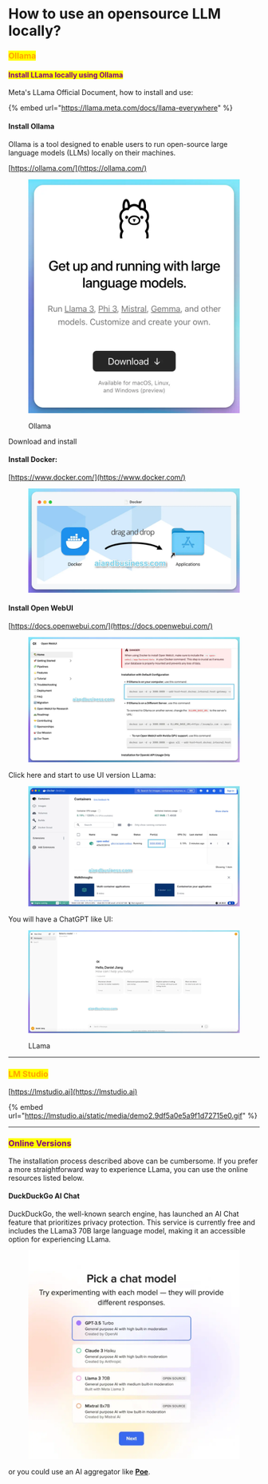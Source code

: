# How to use an opensource LLM locally?

### <mark style="color:orange;">Ollama</mark>

#### <mark style="color:purple;">Install LLama locally using Ollama</mark>

Meta's LLama Official Document, how to install and use:

{% embed url="https://llama.meta.com/docs/llama-everywhere" %}

#### Install Ollama

Ollama is a tool designed to enable users to run open-source large language models (LLMs) locally on their machines.

[https://ollama.com/](https://ollama.com/)

<figure><img src="../../.gitbook/assets/ollama 1 tiny.webp" alt=""><figcaption><p>Ollama</p></figcaption></figure>

Download and install

#### Install Docker:

[https://www.docker.com/](https://www.docker.com/)

<figure><img src="../../.gitbook/assets/docker 2 tiny.webp" alt=""><figcaption></figcaption></figure>

#### Install Open WebUI

[https://docs.openwebui.com/](https://docs.openwebui.com/)

<figure><img src="../../.gitbook/assets/open webui 1 tiny.webp" alt=""><figcaption></figcaption></figure>



Click here and start to use UI version LLama:&#x20;

<figure><img src="../../.gitbook/assets/docker 1 tiny.webp" alt=""><figcaption></figcaption></figure>

You will have a ChatGPT like UI:

<figure><img src="../../.gitbook/assets/llama1 tiny.webp" alt=""><figcaption><p>LLama</p></figcaption></figure>

***

### <mark style="color:orange;">LM Studio</mark>

[https://lmstudio.ai](https://lmstudio.ai)

{% embed url="https://lmstudio.ai/static/media/demo2.9df5a0e5a9f1d72715e0.gif" %}

***

### <mark style="color:purple;">Online Versions</mark>

The installation process described above can be cumbersome. If you prefer a more straightforward way to experience LLama, you can use the online resources listed below.

#### DuckDuckGo AI Chat

DuckDuckGo, the well-known search engine, has launched an AI Chat feature that prioritizes privacy protection. This service is currently free and includes the LLama3 70B large language model, making it an accessible option for experiencing LLama.

<figure><img src="../../.gitbook/assets/duck chat ai tiny.webp" alt=""><figcaption></figcaption></figure>



or you could use an AI aggregator like [**Poe**](broken-reference).




